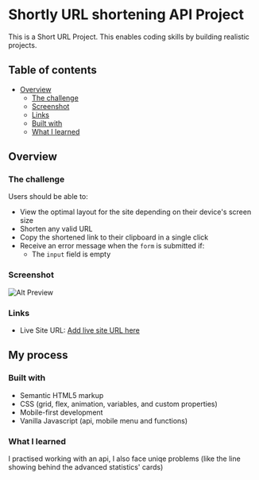 # Shortly URL shortening API Project

This is a Short URL Project. This enables coding skills by building realistic projects. 

## Table of contents

- [Overview](#overview)
  - [The challenge](#the-challenge)
  - [Screenshot](#screenshot)
  - [Links](#links)
  - [Built with](#built-with)
  - [What I learned](#what-i-learned)
  


## Overview

### The challenge

Users should be able to:

- View the optimal layout for the site depending on their device's screen size
- Shorten any valid URL
- Copy the shortened link to their clipboard in a single click
- Receive an error message when the `form` is submitted if:
  - The `input` field is empty

### Screenshot

![Alt Preview](https://www.photobox.co.uk/my/photo/full?photo_id=504471151283)




### Links

- Live Site URL: [Add live site URL here](https://github.io/sosamson/shorturl/index.html)

## My process

### Built with

- Semantic HTML5 markup
- CSS (grid, flex, animation, variables, and custom properties)
- Mobile-first development 
- Vanilla Javascript (api, mobile menu and functions)




### What I learned

I practised working with an api, I also face uniqe problems (like the line showing behind the advanced statistics' cards) 




